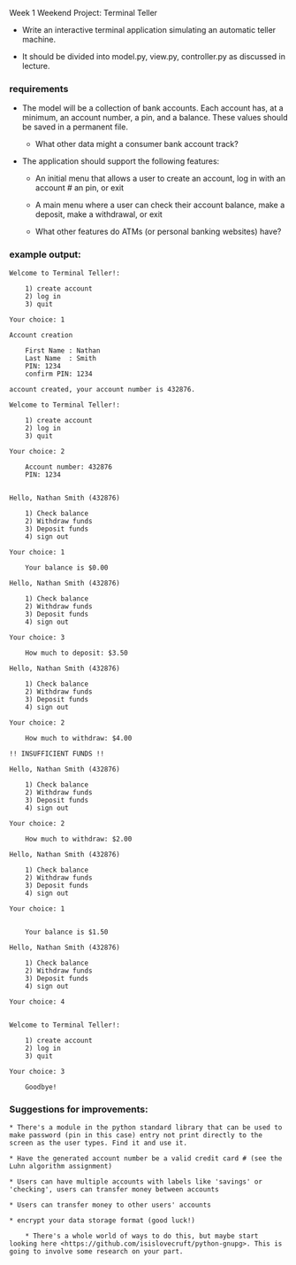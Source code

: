 Week 1 Weekend Project: Terminal Teller

* Write an interactive terminal application simulating an automatic teller machine.

* It should be divided into model.py, view.py, controller.py as discussed in lecture.

### requirements

* The model will be a collection of bank accounts. Each account has, at a minimum, an account number, a pin, and a balance. These values should be saved in a permanent file.

    * What other data might a consumer bank account track?

* The application should support the following features:

    * An initial menu that allows a user to create an account, log in with an account # an pin, or exit

    * A main menu where a user can check their account balance, make a deposit, make a withdrawal, or exit

    * What other features do ATMs (or personal banking websites) have?

### example output:

```
Welcome to Terminal Teller!:

    1) create account
    2) log in
    3) quit

Your choice: 1

Account creation

    First Name : Nathan
    Last Name  : Smith
    PIN: 1234
    confirm PIN: 1234

account created, your account number is 432876.

Welcome to Terminal Teller!:

    1) create account
    2) log in
    3) quit

Your choice: 2

    Account number: 432876
    PIN: 1234


Hello, Nathan Smith (432876)

    1) Check balance
    2) Withdraw funds
    3) Deposit funds
    4) sign out

Your choice: 1

    Your balance is $0.00

Hello, Nathan Smith (432876)

    1) Check balance
    2) Withdraw funds
    3) Deposit funds
    4) sign out

Your choice: 3

    How much to deposit: $3.50

Hello, Nathan Smith (432876)

    1) Check balance
    2) Withdraw funds
    3) Deposit funds
    4) sign out

Your choice: 2

    How much to withdraw: $4.00

!! INSUFFICIENT FUNDS !!

Hello, Nathan Smith (432876)

    1) Check balance
    2) Withdraw funds
    3) Deposit funds
    4) sign out

Your choice: 2

    How much to withdraw: $2.00

Hello, Nathan Smith (432876)

    1) Check balance
    2) Withdraw funds
    3) Deposit funds
    4) sign out

Your choice: 1


    Your balance is $1.50

Hello, Nathan Smith (432876)

    1) Check balance
    2) Withdraw funds
    3) Deposit funds
    4) sign out

Your choice: 4


Welcome to Terminal Teller!:

    1) create account
    2) log in
    3) quit

Your choice: 3

    Goodbye!
```

### Suggestions for improvements:

    * There's a module in the python standard library that can be used to make password (pin in this case) entry not print directly to the screen as the user types. Find it and use it.
    
    * Have the generated account number be a valid credit card # (see the Luhn algorithm assignment)
    
    * Users can have multiple accounts with labels like 'savings' or 'checking', users can transfer money between accounts
    
    * Users can transfer money to other users' accounts
    
    * encrypt your data storage format (good luck!)
    
        * There's a whole world of ways to do this, but maybe start looking here <https://github.com/isislovecruft/python-gnupg>. This is going to involve some research on your part.

